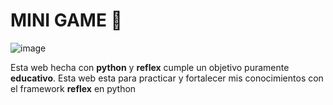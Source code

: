 # MINI GAME 🌟 
![image](https://github.com/santyjL/minijuegos_reflex/assets/68027908/d54bb878-558b-4b45-b202-5779d7c9e3b3)

Esta web hecha con __python__ y __reflex__ cumple un objetivo puramente __educativo__.
Esta web esta para practicar y fortalecer mis conocimientos con el framework __reflex__ en python 

